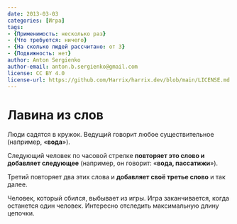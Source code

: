 ```yaml
---
date: 2013-03-03
categories: [Игра]
tags:
- {Применимость: несколько раз}
- {Что требуется: ничего}
- {На сколько людей рассчитано: от 3}
- {Подвижность: нет}
author: Anton Sergienko
author-email: anton.b.sergienko@gmail.com
license: CC BY 4.0
license-url: https://github.com/Harrix/harrix.dev/blob/main/LICENSE.md
---
```


# Лавина из слов

Люди садятся в кружок. Ведущий говорит любое существительное (например, «**вода**»).

Следующий человек по часовой стрелке **повторяет это слово и добавляет следующее** (например, он говорит: «**вода, пассатижи**»).

Третий повторяет два этих слова и **добавляет своё третье слово** и так далее.

Человек, который сбился, выбывает из игры. Игра заканчивается, когда останется один человек. Интересно отследить максимальную длину цепочки.
